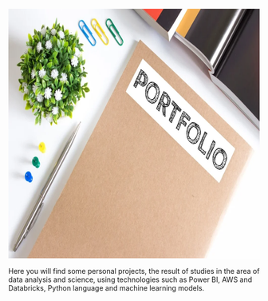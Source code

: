 <p align="center">
  <img src="https://github.com/AnaFlavia-Albuq/portfolio/blob/main/Imagens/portfolio.png" width="100%" height="500">
</p>


Here you will find some personal projects, the result of studies in the area of ​​data analysis and science, using technologies such as Power BI, AWS and Databricks, Python language and machine learning models.

